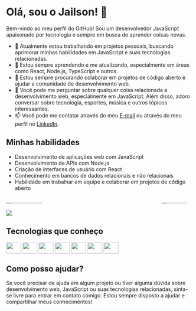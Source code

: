 # Olá, sou o Jailson! 👋

Bem-vindo ao meu perfil do GitHub! Sou um desenvolvedor JavaScript apaixonado por tecnologia e sempre em busca de aprender coisas novas.

* 🔭 Atualmente estou trabalhando em projetos pessoais, buscando aprimorar minhas habilidades em JavaScript e suas tecnologias relacionadas.
* 🌱 Estou sempre aprendendo e me atualizando, especialmente em áreas como React, Node.js, TypeScript e outros.
* 👯 Estou sempre procurando colaborar em projetos de código aberto e ajudar a comunidade de desenvolvimento web.
* 💬 Você pode me perguntar sobre qualquer coisa relacionada a desenvolvimento web, especialmente em JavaScript. Além disso, adoro conversar sobre tecnologia, esportes, música e outros tópicos interessantes.
* 📫 Você pode me contatar através do meu [E-mail](https://mail.google.com/mail/u/0/?authuser=jailsonh3@gmail.com)
 ou através do meu perfil no [LinkedIn](https://www.linkedin.com/in/jailsonh3).

## Minhas habilidades
* Desenvolvimento de aplicações web com JavaScript
* Desenvolvimento de APIs com Node.js
* Criação de interfaces de usuário com React
* Conhecimento em bancos de dados relacionais e não relacionais
* Habilidade em trabalhar em equipe e colaborar em projetos de código aberto
<br>

<div style="display: grid; grid-template-columns: repeat(2, 1fr); gap: 2px; width: 840px;">
  <img style="align-self: stretch; width: 48%;" src="https://cheesits456-readme-stats.vercel.app/api?username=jailsonh3&count_private=true&show_icons=true&include_all_commits=true&theme=github_dark">
  <img style="align-self: stretch; width: 40%;"  src="https://cheesits456-readme-stats.vercel.app/api/top-langs?username=jailsonh3&layout=compact&hide=smarty&theme=github_dark">
</div>



<img src="https://github-profile-trophy.vercel.app/?username=jailsonh3&theme=nord&no-frame=true&margin-w=10&column=7" />

## Tecnologias que conheço

<div style="display: inline-block;">
  <img align="center" alt="" height="30" width="40" src='https://cdn.jsdelivr.net/gh/devicons/devicon/icons/nodejs/nodejs-original.svg'>
  <img align="center" alt="" height="30" width="40" src='https://cdn.jsdelivr.net/gh/devicons/devicon/icons/react/react-original.svg'>
  <img align="center" alt="" height="30" width="40" src='https://cdn.jsdelivr.net/gh/devicons/devicon/icons/nextjs/nextjs-original.svg'>
  <img align="center" alt="" height="30" width="40" src='https://cdn.jsdelivr.net/gh/devicons/devicon/icons/typescript/typescript-original.svg'>
  <img align="center" alt="" height="30" width="40" src='https://cdn.jsdelivr.net/gh/devicons/devicon/icons/javascript/javascript-original.svg'>
  <img align="center" alt="" height="30" width="40" src='https://cdn.jsdelivr.net/gh/devicons/devicon/icons/html5/html5-original.svg'>
  <img align="center" alt="" height="30" width="40" src='https://cdn.jsdelivr.net/gh/devicons/devicon/icons/css3/css3-original.svg'>
</div>

## Como posso ajudar?
Se você precisar de ajuda em algum projeto ou tiver alguma dúvida sobre desenvolvimento web, JavaScript ou suas tecnologias relacionadas, sinta-se livre para entrar em contato comigo. Estou sempre disposto a ajudar e compartilhar meus conhecimentos!




